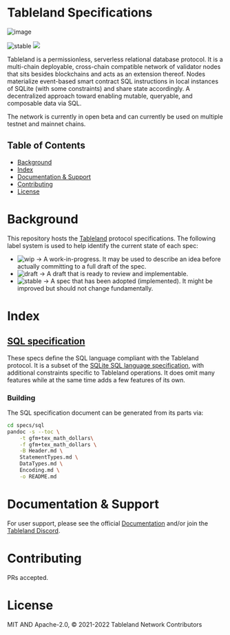 # Tableland Specifications

![image](https://user-images.githubusercontent.com/6136245/153219831-53b05f19-1ac2-4523-b564-0686e2078d4d.png)

![stable](https://img.shields.io/badge/status-stable-brightgreen.svg?style=flat-square)
<a href="http://textile.io"><img src="https://img.shields.io/badge/made%20by-Textile%20-blue.svg?style=flat-square" /></a>

Tableland is a permissionless, serverless relational database protocol. It is a multi-chain deployable, cross-chain compatible network of validator nodes that sits besides blockchains and acts as an extension thereof. Nodes materialize event-based smart contract SQL instructions in local instances of SQLite (with some constraints) and share state accordingly. A decentralized approach toward enabling mutable, queryable, and composable data via SQL.

The network is currently in open beta and can currently be used on multiple testnet and mainnet chains.

## Table of Contents

- [Background](#background)
- [Index](#index)
- [Documentation & Support](#documentation--support)
- [Contributing](#contributing)
- [License](#license)

# Background

This repository hosts the [Tableland](https://tableland.xyz/) protocol specifications. The following label system is used to help identify the current state of each spec:

- ![wip](https://img.shields.io/badge/status-wip-orange.svg?style=flat-square) → A work-in-progress. It may be used to describe an idea before actually committing to a full draft of the spec.
- ![draft](https://img.shields.io/badge/status-draft-yellow.svg?style=flat-square) → A draft that is ready to review and implementable.
- ![stable](https://img.shields.io/badge/status-stable-brightgreen.svg?style=flat-square) → A spec that has been adopted (implemented). It might be improved but should not change fundamentally.

# Index

## [SQL specification](specs/sql/)

These specs define the SQL language compliant with the Tableland protocol. It is a subset of the [SQLite SQL language specification](https://www.sqlite.org/lang.html), with additional constraints specific to Tableland operations. It does omit many features while at the same time adds a few features of its own.

### Building

The SQL specification document can be generated from its parts via:

```bash
cd specs/sql
pandoc -s --toc \
    -t gfm+tex_math_dollars\
    -f gfm+tex_math_dollars \
    -B Header.md \
    StatementTypes.md \
    DataTypes.md \
    Encoding.md \
    -o README.md
```

# Documentation & Support

For user support, please see the official [Documentation](https://docs.tableland.xyz/) and/or join the [Tableland Discord](https://t.co/m1ItWcJTLG).

# Contributing

PRs accepted.

# License

MIT AND Apache-2.0, © 2021-2022 Tableland Network Contributors
